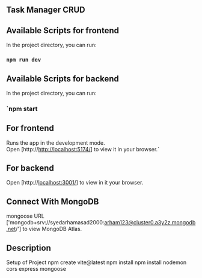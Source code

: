 ## Task Manager CRUD
## Available Scripts for frontend
In the project directory, you can run:
### `npm run dev`
## Available Scripts for backend
In the project directory, you can run:
### `npm start
## For frontend
Runs the app in the development mode.\
Open [http://[http://localhost:5174/](http://localhost:5174)] to view it in your browser.`
## For backend
Open [http://[localhost:3001/](http://localhost:3001)] to view in it your browser.
## Connect With MongoDB
mongoose URL ['mongodb+srv://syedarhamasad2000:arham123@cluster0.a3y2z.mongodb.net/'] to view MongoDB Atlas.
## Description 
Setup of Project
npm create vite@latest
npm install
npm install nodemon cors express mongoose



